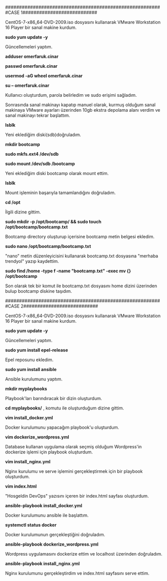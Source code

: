 #########################################################CASE 1###########################


CentOS-7-x86_64-DVD-2009.iso dosyasını kullanarak VMware Workstation 16 Player bir sanal makine kurdum.

**sudo yum update -y**

Güncellemeleri yaptım.

**adduser omerfaruk.cinar**

**passwd omerfaruk.cinar**

**usermod -aG wheel omerfaruk.cinar**

**su – omerfaruk.cinar**


Kullanıcı oluşturdum, parola belirledim ve sudo erişimi sağladım.

Sonrasında sanal makinayı kapatıp manuel olarak, kurmuş olduğum sanal makinaya VMware ayarları üzerinden 10gb ekstra depolama alanı verdim ve sanal makinayı tekrar başlattım.

**lsblk**

Yeni eklediğim diski(sdb)doğruladım. 

**mkdir bootcamp**

**sudo mkfs.ext4 /dev/sdb**

**sudo mount /dev/sdb /bootcamp**

Yeni eklediğim diski bootcamp olarak mount ettim.

**lsblk**

Mount işleminin başarıyla tamamlandığını doğruladım.

**cd /opt**

İlgili dizine gittim.

**sudo mkdir -p /opt/bootcamp/ && sudo touch /opt/bootcamp/bootcamp.txt**

Bootcamp directory oluşturup içerisine bootcamp metin belgesi ekledim.

**sudo nano /opt/bootcamp/bootcamp.txt**

"nano" metin düzenleyicisini kullanarak bootcamp.txt dosyasına "merhaba trendyol" yazıp kaydettim.

**sudo find /home -type f -name "bootcamp.txt" -exec mv {} /opt/bootcamp**

Son olarak tek bir komut ile bootcamp.txt dosyasını home dizini üzerinden bulup bootcamp diskine taşıdım.


#########################################################CASE 2###########################



CentOS-7-x86_64-DVD-2009.iso dosyasını kullanarak VMware Workstation 16 Player bir sanal makine kurdum.

**sudo yum update -y**

Güncellemeleri yaptım.

**sudo yum install epel-release**

Epel reposunu ekledim.

**sudo yum install ansible**

Ansible kurulumunu yaptım.

**mkdir myplaybooks**

Playbook'ları barındıracak bir dizin oluşturdum.

**cd myplaybooks/** , komutu ile oluşturduğum dizine gittim.

**vim install_docker.yml**

Docker kurulumunu yapacağım playbook'u oluşturdum.

**vim dockerize_wordpress.yml**

Database kullanan uygulama olarak seçmiş olduğum Wordpress'in dockerize işlemi için playbook oluşturdum.

**vim install_nginx.yml**

Nginx kurulumu ve serve işlemini gerçekleştirmek için bir playbook oluşturdum.

**vim index.html**

"Hosgeldin DevOps" yazısını içeren bir index.html sayfası oluşturdum.

**ansible-playbook install_docker.yml**

Docker kurulumunu ansible ile başlattım.

**systemctl status docker**

Docker kurulumunun gerçekleştiğini doğruladım.

**ansible-playbook dockerize_wordpress.yml**

Wordpress uygulamasını dockerize ettim ve localhost üzerinden doğruladım.

**ansible-playbook install_nginx.yml**

Nginx kurulumunu gerçekleştirdim ve index.html sayfasını serve ettim.

